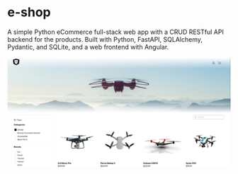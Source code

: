 # e-shop
A simple Python eCommerce full-stack web app with a CRUD RESTful API backend for the products. Built with Python, FastAPI, SQLAlchemy, Pydantic, and SQLite, and a web frontend with Angular.

![frontend homepage screenshot](images/web-screenshot.png)
